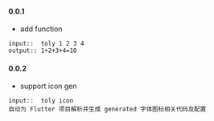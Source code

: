 #### 0.0.1

- add function

```
input::  toly 1 2 3 4
output:: 1+2+3+4=10
```

#### 0.0.2

- support icon gen

```
input::  toly icon
自动为 Flutter 项目解析并生成 generated 字体图标相关代码及配置
```
